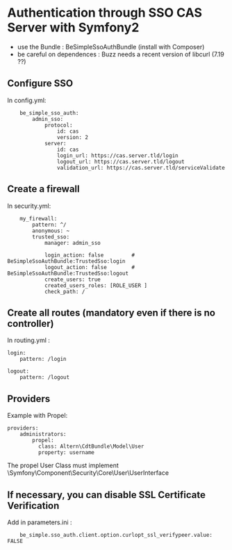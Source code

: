 Authentication through SSO CAS Server with Symfony2
===================================================

- use the Bundle : BeSimpleSsoAuthBundle (install with Composer)
- be careful on dependences : Buzz needs a recent version of libcurl (7.19 ??)


Configure SSO
-------------

In config.yml:

        be_simple_sso_auth:
            admin_sso:
                protocol:
                    id: cas
                    version: 2
                server:
                    id: cas
                    login_url: https://cas.server.tld/login
                    logout_url: https://cas.server.tld/logout
                    validation_url: https://cas.server.tld/serviceValidate



Create a firewall
-----------------

In security.yml:
	
        my_firewall:
            pattern: ^/
            anonymous: ~
            trusted_sso:
                manager: admin_sso

                login_action: false 		# BeSimpleSsoAuthBundle:TrustedSso:login
                logout_action: false 		# BeSimpleSsoAuthBundle:TrustedSso:logout
                create_users: true
                created_users_roles: [ROLE_USER ]
                check_path: /


Create all routes (mandatory even if there is no controller)
------------------------------------------------------------

In routing.yml :

    login:
        pattern: /login
  
    logout:
        pattern: /logout
      

Providers 
---------

Example with Propel:

    providers:
        administrators:
            propel: 
              class: Altern\CdtBundle\Model\User
              property: username 
			  
The propel User Class must implement \Symfony\Component\Security\Core\User\UserInterface


If necessary, you can disable SSL Certificate Verification
---------------------------------------------------------

Add in parameters.ini : 

    	be_simple.sso_auth.client.option.curlopt_ssl_verifypeer.value: FALSE
